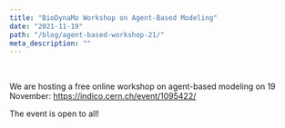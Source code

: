 ```yaml
---
title: "BioDynaMo Workshop on Agent-Based Modeling"
date: "2021-11-19"
path: "/blog/agent-based-workshop-21/"
meta_description: ""
---
```


</br>

We are hosting a free online workshop on agent-based modeling on 19 November: https://indico.cern.ch/event/1095422/

The event is open to all!
